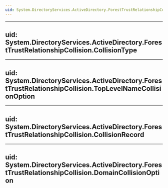```yaml
---
uid: System.DirectoryServices.ActiveDirectory.ForestTrustRelationshipCollision
---
```


---
uid: System.DirectoryServices.ActiveDirectory.ForestTrustRelationshipCollision.CollisionType
---

---
uid: System.DirectoryServices.ActiveDirectory.ForestTrustRelationshipCollision.TopLevelNameCollisionOption
---

---
uid: System.DirectoryServices.ActiveDirectory.ForestTrustRelationshipCollision.CollisionRecord
---

---
uid: System.DirectoryServices.ActiveDirectory.ForestTrustRelationshipCollision.DomainCollisionOption
---
